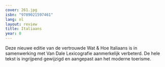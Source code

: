 ```yaml
---
cover: 261.jpg
isbn: "9789021597461"
lang: nl
layout: review
title: Italiaans
year: 0
---
```


Deze nieuwe editie van de vertrouwde Wat & Hoe Italiaans is in samenwerking met Van Dale Lexicografie aanmerkelijk verbeterd. De hele tekst is ingrijpend gewijzigd en aangepast aan het moderne toerisme.

